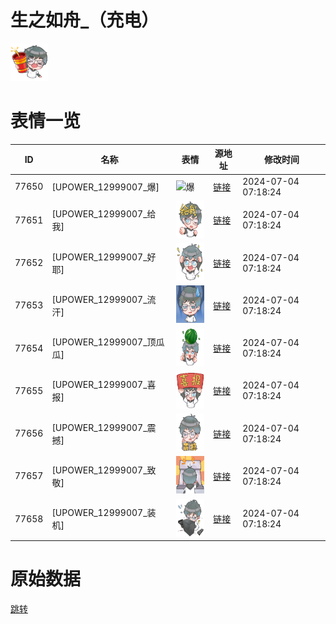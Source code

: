 # 生之如舟_（充电）

<img src="./cover.png" height="60" alt="cover" />

# 表情一览

|ID|名称|表情|源地址|修改时间|
|----|----|----|----|----|
|77650|[UPOWER_12999007_爆]|<img src="./pic/077650_%5BUPOWER_12999007_爆%5D.png" height="60" alt="爆"/>|[链接](https://i0.hdslb.com/bfs/garb/302a76f62be8911f9cd5868f3dfd88dbe2c79da4.png)|2024-07-04 07:18:24|
|77651|[UPOWER_12999007_给我]|<img src="./pic/077651_%5BUPOWER_12999007_给我%5D.png" height="60" alt="给我"/>|[链接](https://i0.hdslb.com/bfs/garb/0715f1d0d288be6f36ffb5f6919799fc2ffc5c7d.png)|2024-07-04 07:18:24|
|77652|[UPOWER_12999007_好耶]|<img src="./pic/077652_%5BUPOWER_12999007_好耶%5D.png" height="60" alt="好耶"/>|[链接](https://i0.hdslb.com/bfs/garb/f72bad15568dad4028e6323d0aff867135deccf5.png)|2024-07-04 07:18:24|
|77653|[UPOWER_12999007_流汗]|<img src="./pic/077653_%5BUPOWER_12999007_流汗%5D.png" height="60" alt="流汗"/>|[链接](https://i0.hdslb.com/bfs/garb/25ae5be739229cff2eca8671b1f44f4b8341ed64.png)|2024-07-04 07:18:24|
|77654|[UPOWER_12999007_顶瓜瓜]|<img src="./pic/077654_%5BUPOWER_12999007_顶瓜瓜%5D.png" height="60" alt="顶瓜瓜"/>|[链接](https://i0.hdslb.com/bfs/garb/45683d67a1086cc8ba60a2396a97f0009b9db7ca.png)|2024-07-04 07:18:24|
|77655|[UPOWER_12999007_喜报]|<img src="./pic/077655_%5BUPOWER_12999007_喜报%5D.png" height="60" alt="喜报"/>|[链接](https://i0.hdslb.com/bfs/garb/d83791babfa3bf6726e2e3c249d25aff4417669c.png)|2024-07-04 07:18:24|
|77656|[UPOWER_12999007_震撼]|<img src="./pic/077656_%5BUPOWER_12999007_震撼%5D.png" height="60" alt="震撼"/>|[链接](https://i0.hdslb.com/bfs/garb/e0ab7c04e61886b3b222f40cdecad330113294ba.png)|2024-07-04 07:18:24|
|77657|[UPOWER_12999007_致敬]|<img src="./pic/077657_%5BUPOWER_12999007_致敬%5D.png" height="60" alt="致敬"/>|[链接](https://i0.hdslb.com/bfs/garb/f5f1887644cd49a0952125d160d00604fd046e6d.png)|2024-07-04 07:18:24|
|77658|[UPOWER_12999007_装机]|<img src="./pic/077658_%5BUPOWER_12999007_装机%5D.png" height="60" alt="装机"/>|[链接](https://i0.hdslb.com/bfs/garb/769a3fd1c1675be3c8b403769e922153a89879d8.png)|2024-07-04 07:18:24|

# 原始数据

[跳转](./raw.json)

